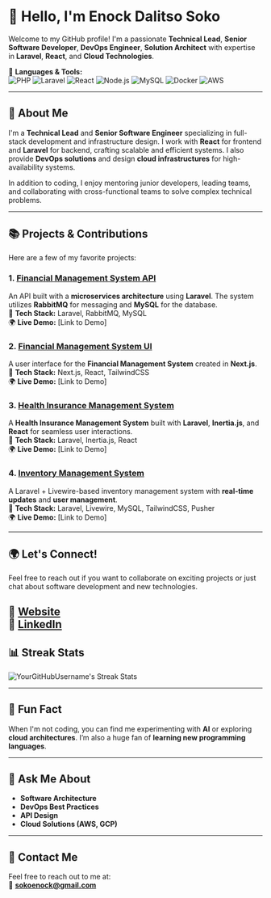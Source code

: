 # 👋 Hello, I'm Enock Dalitso Soko  
Welcome to my GitHub profile! I'm a passionate **Technical Lead**, **Senior Software Developer**, **DevOps Engineer**, **Solution Architect** with expertise in **Laravel**, **React**, and **Cloud Technologies**.

🔧 **Languages & Tools:**  
![PHP](https://img.shields.io/badge/PHP-8.0-blue?logo=php) ![Laravel](https://img.shields.io/badge/Laravel-red?logo=laravel) ![React](https://img.shields.io/badge/React-17-blue?logo=react) ![Node.js](https://img.shields.io/badge/Node.js-green?logo=node.js) ![MySQL](https://img.shields.io/badge/MySQL-orange?logo=mysql) ![Docker](https://img.shields.io/badge/Docker-blue?logo=docker) ![AWS](https://img.shields.io/badge/AWS-FF9900?logo=amazon-aws)

---

## 🚀 About Me  
I'm a **Technical Lead** and **Senior Software Engineer** specializing in full-stack development and infrastructure design. I work with **React** for frontend and **Laravel** for backend, crafting scalable and efficient systems. I also provide **DevOps solutions** and design **cloud infrastructures** for high-availability systems.

In addition to coding, I enjoy mentoring junior developers, leading teams, and collaborating with cross-functional teams to solve complex technical problems.

---

## 📚 Projects & Contributions  
Here are a few of my favorite projects:

### 1. [**Financial Management System API**](https://github.com/YourGitHubUsername/FinancialManagementAPI)  
An API built with a **microservices architecture** using **Laravel**. The system utilizes **RabbitMQ** for messaging and **MySQL** for the database.  
🔗 **Tech Stack:** Laravel, RabbitMQ, MySQL  
🌍 **Live Demo:** [Link to Demo]

### 2. [**Financial Management System UI**](https://github.com/YourGitHubUsername/FinancialManagementUI)  
A user interface for the **Financial Management System** created in **Next.js**.  
🔗 **Tech Stack:** Next.js, React, TailwindCSS  
🌍 **Live Demo:** [Link to Demo]

### 3. [**Health Insurance Management System**](https://github.com/YourGitHubUsername/HealthInsuranceManagement)  
A **Health Insurance Management System** built with **Laravel**, **Inertia.js**, and **React** for seamless user interactions.  
🔗 **Tech Stack:** Laravel, Inertia.js, React  
🌍 **Live Demo:** [Link to Demo]

### 4. [**Inventory Management System**](https://github.com/YourGitHubUsername/InventoryManagement)  
A Laravel + Livewire-based inventory management system with **real-time updates** and **user management**.  
🔗 **Tech Stack:** Laravel, Livewire, MySQL, TailwindCSS, Pusher  
🌍 **Live Demo:** [Link to Demo]

---

## 🌍 Let's Connect!  
Feel free to reach out if you want to collaborate on exciting projects or just chat about software development and new technologies.

🔗 **[Website](https://www.enockdsoko.com)**  
🔗 **[LinkedIn](https://www.linkedin.com/in/enock-d-soko/)**  
---

## 📊 Streak Stats  
![YourGitHubUsername's Streak Stats](https://github-readme-streak-stats.herokuapp.com/?user=Enoch18&theme=dark)

---

## 🎉 Fun Fact  
When I'm not coding, you can find me experimenting with **AI** or exploring **cloud architectures**. I’m also a huge fan of **learning new programming languages**.

---

## 💬 Ask Me About  
- **Software Architecture**  
- **DevOps Best Practices**  
- **API Design**  
- **Cloud Solutions (AWS, GCP)**  

---

## 📧 Contact Me  
Feel free to reach out to me at:  
📧 **[sokoenock@gmail.com](mailto:sokoenock@gmail.com)**
